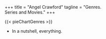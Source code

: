 +++
title = "Angel Crawford"
tagline = "Genres.<br>Series and Movies."
+++

{{< pieChartGenres >}}

* In a nutshell, everything.
